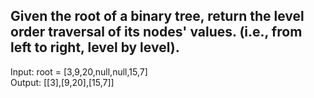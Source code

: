 ## Given the root of a binary tree, return the level order traversal of its nodes' values. (i.e., from left to right, level by level). <br> 
Input: root = [3,9,20,null,null,15,7] <br> 
Output: [[3],[9,20],[15,7]] <br> 
